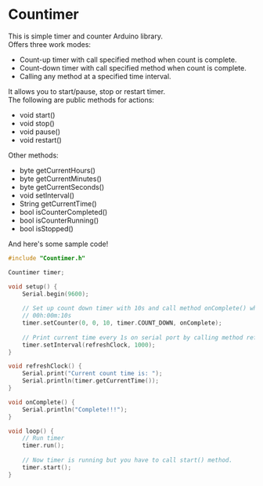 # Countimer

This is simple timer and counter Arduino library.  
Offers three work modes:

 * Count-up timer with call specified method when count is complete.
 * Count-down timer with call specified method when count is complete.
 * Calling any method at a specified time interval.


It allows you to start/pause, stop or restart timer.  
The following are public methods for actions:

 * void start()
 * void stop()
 * void pause()
 * void restart()
 
 
 Other methods:
 
 * byte getCurrentHours()
 * byte getCurrentMinutes()
 * byte getCurrentSeconds()
 * void setInterval()
 * String getCurrentTime()
 * bool isCounterCompleted()
 * bool isCounterRunning()
 * bool isStopped()
 
 

And here's some sample code!

```c
#include "Countimer.h"

Countimer timer;

void setup() {
	Serial.begin(9600);
    
    // Set up count down timer with 10s and call method onComplete() when timer is complete.
    // 00h:00m:10s
	timer.setCounter(0, 0, 10, timer.COUNT_DOWN, onComplete);
    
    // Print current time every 1s on serial port by calling method refreshClock().
    timer.setInterval(refreshClock, 1000);
}

void refreshClock() {
	Serial.print("Current count time is: ");
    Serial.println(timer.getCurrentTime());
}

void onComplete() {
	Serial.println("Complete!!!");
}

void loop() {
	// Run timer
	timer.run();
    
    // Now timer is running but you have to call start() method.
    timer.start();
}
```
